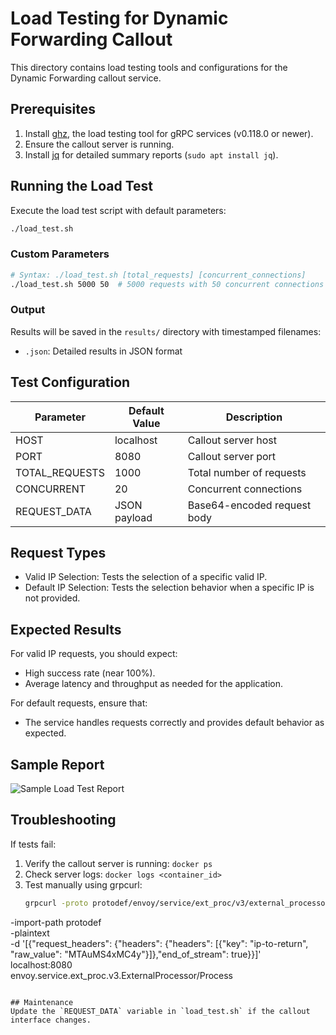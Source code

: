 # Load Testing for Dynamic Forwarding Callout

This directory contains load testing tools and configurations for the Dynamic Forwarding callout service.

## Prerequisites

1. Install [ghz](https://ghz.sh), the load testing tool for gRPC services (v0.118.0 or newer).
2. Ensure the callout server is running.
3. Install [jq](https://stedolan.github.io/jq/) for detailed summary reports (`sudo apt install jq`).

## Running the Load Test

Execute the load test script with default parameters:
```bash
./load_test.sh
```

### Custom Parameters
```bash
# Syntax: ./load_test.sh [total_requests] [concurrent_connections]
./load_test.sh 5000 50  # 5000 requests with 50 concurrent connections
```

### Output
Results will be saved in the `results/` directory with timestamped filenames:
- `.json`: Detailed results in JSON format

## Test Configuration

| Parameter          | Default Value | Description |
|--------------------|---------------|-------------|
| HOST               | localhost     | Callout server host |
| PORT               | 8080          | Callout server port |
| TOTAL_REQUESTS     | 1000          | Total number of requests |
| CONCURRENT         | 20            | Concurrent connections |
| REQUEST_DATA       | JSON payload  | Base64-encoded request body |

## Request Types

- Valid IP Selection: Tests the selection of a specific valid IP.
- Default IP Selection: Tests the selection behavior when a specific IP is not provided.

## Expected Results
For valid IP requests, you should expect:

- High success rate (near 100%).
- Average latency and throughput as needed for the application.

For default requests, ensure that:

- The service handles requests correctly and provides default behavior as expected.

## Sample Report
![Sample Load Test Report](results/sample_report.png)

## Troubleshooting
If tests fail:
1. Verify the callout server is running: `docker ps`
2. Check server logs: `docker logs <container_id>`
3. Test manually using grpcurl:
   ```bash
   grpcurl -proto protodef/envoy/service/ext_proc/v3/external_processor.proto \
  -import-path protodef \
  -plaintext \
  -d '[{"request_headers": {"headers": {"headers": [{"key": "ip-to-return", "raw_value": "MTAuMS4xMC4y"}]},"end_of_stream": true}}]' \
  localhost:8080 \
  envoy.service.ext_proc.v3.ExternalProcessor/Process
   ```

## Maintenance
Update the `REQUEST_DATA` variable in `load_test.sh` if the callout interface changes.